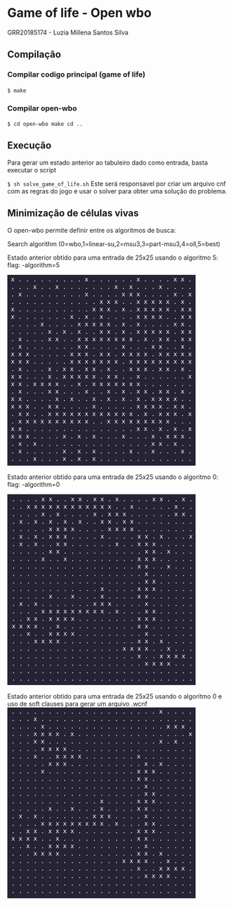 # Game of life - Open wbo
GRR20185174 - Luzia Millena Santos Silva


## Compilação

### Compilar codigo principal (game of life)
`$ make`

### Compilar open-wbo
`$ cd open-wbo make cd ..`

## Execução

Para gerar um estado anterior ao tabuleiro dado como entrada, basta executar o script 

`$ sh solve_game_of_life.sh`
Este será responsavel por criar um arquivo cnf com as regras do jogo e usar o solver para obter uma solução do problema.


## Minimização de células vivas

O open-wbo permite definir entre os algoritmos de busca:

Search algorithm (0=wbo,1=linear-su,2=msu3,3=part-msu3,4=oll,5=best)


Estado anterior obtido para uma entrada de 25x25 usando o algoritmo 5:
flag: -algorithm=5

![alt text](imgs_readme/algorithm_5.png)


Estado anterior obtido para uma entrada de 25x25 usando o algoritmo 0:
flag: -algorithm=0 

![alt text](imgs_readme/algorithm_0.png)


Estado anterior obtido para uma entrada de 25x25 usando o algoritmo 0 e uso de soft clauses para gerar um arquivo .wcnf
![alt text](imgs_readme/algorithm_0_wcnf.png)